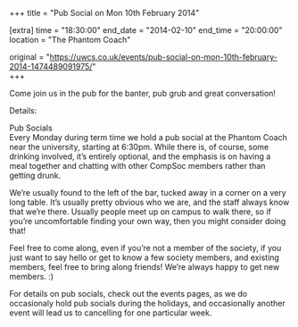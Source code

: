 +++
title = "Pub Social on Mon 10th February 2014"

[extra]
time = "18:30:00"
end_date = "2014-02-10"
end_time = "20:00:00"
location = "The Phantom Coach"

original = "https://uwcs.co.uk/events/pub-social-on-mon-10th-february-2014-1474489091975/"    
+++

Come join us in the pub for the banter, pub grub and great conversation\!

Details:

Pub Socials  
Every Monday during term time we hold a pub social at the Phantom Coach near the university, starting at 6:30pm. While there is, of course, some drinking involved, it’s entirely optional, and the emphasis is on having a meal together and chatting with other CompSoc members rather than getting drunk.

We’re usually found to the left of the bar, tucked away in a corner on a very long table. It’s usually pretty obvious who we are, and the staff always know that we’re there. Usually people meet up on campus to walk there, so if you’re uncomfortable finding your own way, then you might consider doing that\!

Feel free to come along, even if you’re not a member of the society, if you just want to say hello or get to know a few society members, and existing members, feel free to bring along friends\! We’re always happy to get new members. :)

For details on pub socials, check out the events pages, as we do occasionaly hold pub socials during the holidays, and occasionally another event will lead us to cancelling for one particular week.

